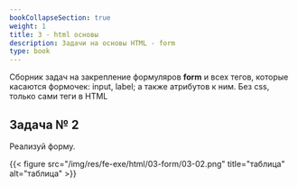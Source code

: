 ```yaml
---
bookCollapseSection: true
weight: 1
title: 3 - html основы
description: Задачи на основы HTML - form
type: book
---
```


Сборник задач на закрепление формуляров **form** и всех тегов, которые касаются формочек: input, label; а также атрибутов к ним. Без css, только сами теги в HTML

## Задача № 2 

Реализуй форму.

{{< figure src="/img/res/fe-exe/html/03-form/03-02.png" title="таблица" alt="таблица" >}}

